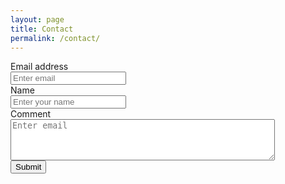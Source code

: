 ```yaml
---
layout: page
title: Contact
permalink: /contact/
---
```


<form accept-charset="UTF-8" action="https://getform.io/f/bcfafffe-acf5-4ca6-acb4-17d9374b1eb0" method="POST" enctype="multipart/form-data" target="_blank">
    <div class="form-group">
    <label for="Email1" required="required">Email address</label><br>
    <input type="email" name="email" class="form-control" id="Email1" placeholder="Enter email">
    </div>
    <div class="form-group">
    <label for="Name">Name</label><br>
    <input type="text" name="name" class="form-control" id="Name" placeholder="Enter your name" required="required">
    </div>
    <div class="form-group">
        <label for="Comment">Comment</label><br>
        <textarea id="Comment" name="Comment" placeholder="Enter email" rows="4" cols="50"></textarea>
    </div>
    <button type="submit" class="btn btn-primary">Submit</button>
</form>
